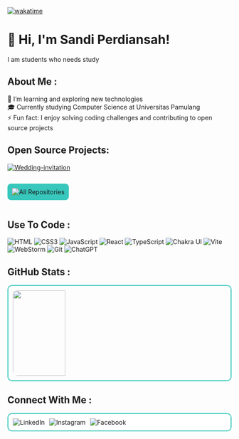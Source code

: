 [![wakatime](https://wakatime.com/badge/user/f141defe-4ab4-412a-9268-a99cc646a38f.svg)](https://wakatime.com/@f141defe-4ab4-412a-9268-a99cc646a38f)

# 👋 Hi, I'm Sandi Perdiansah!

I am students who needs study

## About Me :
🌱 I’m learning and exploring new technologies  
🎓 Currently studying Computer Science at Universitas Pamulang  
⚡ Fun fact: I enjoy solving coding challenges and contributing to open source projects

## Open Source Projects:
[![Wedding-invitation](https://github-readme-stats.vercel.app/api/pin/?username=sandiperdiansah&repo=wedding-invitation&border_color=38c7bc&bg_color=0D1117&title_color=C9D1D9&text_color=8B949E&icon_color=7F3FBF)](https://github.com/sandiperdiansah/wedding-invitation)

<p align="left" style="display: inline-block; background-color: #38c7bc; padding: 10px; border-radius: 8px;">
  <a href="https://github.com/sandiperdiansah?tab=repositories" target="_blank" style="text-decoration: none;">
    <img alt="All Repositories" title="All Repositories" src="https://img.shields.io/badge/-All%20Repos-38c7bc?style=for-the-badge&logo=koding&logoColor=white"/>
  </a>
</p>

## Use To Code :
![HTML](https://img.shields.io/badge/HTML5-E34F26?style=for-the-badge&logo=html5&logoColor=white)
![CSS3](https://img.shields.io/badge/CSS3-1572B6?style=for-the-badge&logo=css3&logoColor=white)
![JavaScript](https://img.shields.io/badge/JavaScript-F7DF1E?style=for-the-badge&logo=javascript&logoColor=black)
![React](https://img.shields.io/badge/React-61DBFB?style=for-the-badge&logo=react&logoColor=white)
![TypeScript](https://img.shields.io/badge/TypeScript-007ACC?style=for-the-badge&logo=typescript&logoColor=white)
![Chakra UI](https://img.shields.io/badge/Chakra_UI-319795?style=for-the-badge&logo=chakraui&logoColor=white)
![Vite](https://img.shields.io/badge/Vite-646CFF?style=for-the-badge&logo=vite&logoColor=white)
![WebStorm](https://img.shields.io/badge/WebStorm-000000?style=for-the-badge&logo=webstorm&logoColor=white)
![Git](https://img.shields.io/badge/Git-F05032?style=for-the-badge&logo=git&logoColor=white)
![ChatGPT](https://img.shields.io/badge/ChatGPT-00A400?style=for-the-badge&logo=openai&logoColor=white)

## GitHub Stats :
<div style="border: 2px solid #38c7bc; padding: 10px; border-radius: 10px;">
  <img src="https://github-readme-stats.vercel.app/api?username=sandiperdiansah&show_icons=true&count_private=true&theme=react&border_color=38c7bc&bg_color=0D1117&title_color=F85D7F&icon_color=F8D866" height="192px" width="49.5%" style="border-radius: 10px;"/>
</div>

## Connect With Me :
<div style="border: 2px solid #38c7bc; padding: 10px; border-radius: 10px; display: flex; gap: 10px; background-color: #ffffff;">
  <a href="https://linkedin.com/in/sandi-perdiansah" target="_blank" style="text-decoration: none; margin: 0;">
    <img src="https://img.shields.io/badge/LinkedIn-0077B5?style=for-the-badge&logo=linkedin&logoColor=white" alt="LinkedIn" style="display: block;"/>
  </a>
  <a href="https://instagram.com/sandiperdiansah_" target="_blank" style="text-decoration: none; margin: 0;">
    <img src="https://img.shields.io/badge/Instagram-fe4164?style=for-the-badge&logo=instagram&logoColor=white" alt="Instagram" style="display: block;"/>
  </a>
  <a href="https://facebook.com/sdprdh" target="_blank" style="text-decoration: none; margin: 0;">
    <img src="https://img.shields.io/badge/Facebook-1877F2?style=for-the-badge&logo=facebook&logoColor=white" alt="Facebook" style="display: block;"/>
  </a>
</div>
